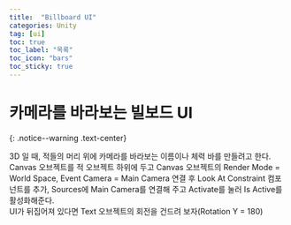 ```yaml
---
title:  "Billboard UI"
categories: Unity
tag: [ui]
toc: true
toc_label: "목록"
toc_icon: "bars"
toc_sticky: true
---
```


# 카메라를 바라보는 빌보드 UI
{: .notice--warning .text-center}

3D 일 때, 적들의 머리 위에 카메라를 바라보는 이름이나 체력 바를 만들려고 한다.<br>
Canvas 오브젝트를 적 오브젝트 하위에 두고 
Canvas 오브젝트의 Render Mode = World Space, Event Camera = Main Camera 연결 후
Look At Constraint 컴포넌트를 추가, Sources에 Main Camera를 연결해 주고 
Activate를 눌러 Is Active를 활성화해준다.<br>
UI가 뒤집어져 있다면 Text 오브젝트의 회전을 건드려 보자(Rotation Y = 180)